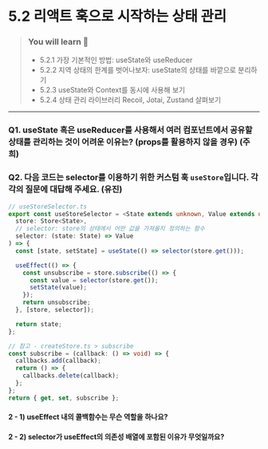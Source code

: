 # 5.2 리액트 훅으로 시작하는 상태 관리

> ### You will learn 📝
>- 5.2.1 가장 기본적인 방법: useState와 useReducer
>- 5.2.2 지역 상태의 한계를 벗어나보자: useState의 상태를 바깥으로 분리하기
>- 5.2.3 useState와 Context를 동시에 사용해 보기
>- 5.2.4 상태 관리 라이브러리 Recoil, Jotai, Zustand 살펴보기

---

### Q1. useState 혹은 useReducer를 사용해서 여러 컴포넌트에서 공유할 상태를 관리하는 것이 어려운 이유는? (props를 활용하지 않을 경우) (주희)

### Q2. 다음 코드는 selector를 이용하기 위한 커스텀 훅 `useStore`입니다. 각각의 질문에 대답해 주세요. (유진)
```ts
// useStoreSelector.ts
export const useStoreSelector = <State extends unknown, Value extends unknown>(
  store: Store<State>,
  // selector: store의 상태에서 어떤 값을 가져올지 정의하는 함수
  selector: (state: State) => Value
) => {
  const [state, setState] = useState(() => selector(store.get()));

  useEffect(() => {
    const unsubscribe = store.subscribe(() => {
      const value = selector(store.get());
      setState(value);
    });
    return unsubscribe;
  }, [store, selector]);

  return state;
};

// 참고 - createStore.ts > subscribe
const subscribe = (callback: () => void) => {
  callbacks.add(callback);
  return () => {
    callbacks.delete(callback);
  };
};
return { get, set, subscribe };
```
#### 2 - 1) useEffect 내의 콜백함수는 무슨 역할을 하나요?
#### 2 - 2) selector가 useEffect의 의존성 배열에 포함된 이유가 무엇일까요?
